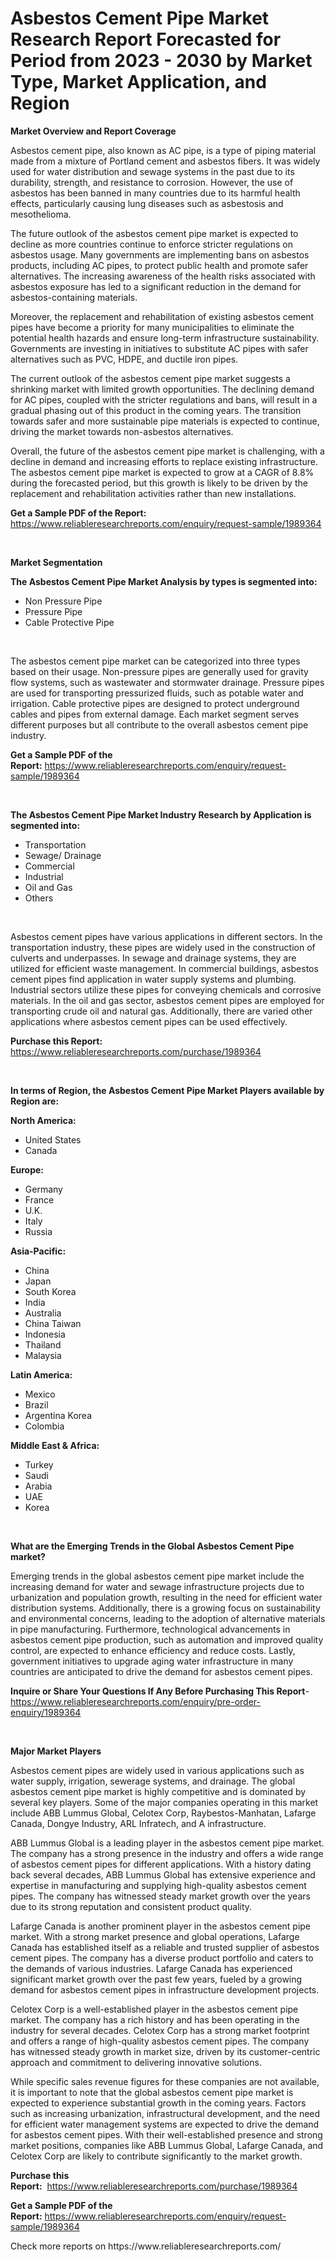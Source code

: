 <p><h1>Asbestos Cement Pipe Market Research Report Forecasted for Period from 2023 -  2030 by Market Type, Market Application, and Region</h1></p><p><strong>Market Overview and Report Coverage</strong></p>
<p><p>Asbestos cement pipe, also known as AC pipe, is a type of piping material made from a mixture of Portland cement and asbestos fibers. It was widely used for water distribution and sewage systems in the past due to its durability, strength, and resistance to corrosion. However, the use of asbestos has been banned in many countries due to its harmful health effects, particularly causing lung diseases such as asbestosis and mesothelioma.</p><p>The future outlook of the asbestos cement pipe market is expected to decline as more countries continue to enforce stricter regulations on asbestos usage. Many governments are implementing bans on asbestos products, including AC pipes, to protect public health and promote safer alternatives. The increasing awareness of the health risks associated with asbestos exposure has led to a significant reduction in the demand for asbestos-containing materials.</p><p>Moreover, the replacement and rehabilitation of existing asbestos cement pipes have become a priority for many municipalities to eliminate the potential health hazards and ensure long-term infrastructure sustainability. Governments are investing in initiatives to substitute AC pipes with safer alternatives such as PVC, HDPE, and ductile iron pipes.</p><p>The current outlook of the asbestos cement pipe market suggests a shrinking market with limited growth opportunities. The declining demand for AC pipes, coupled with the stricter regulations and bans, will result in a gradual phasing out of this product in the coming years. The transition towards safer and more sustainable pipe materials is expected to continue, driving the market towards non-asbestos alternatives.</p><p>Overall, the future of the asbestos cement pipe market is challenging, with a decline in demand and increasing efforts to replace existing infrastructure. The asbestos cement pipe market is expected to grow at a CAGR of 8.8% during the forecasted period, but this growth is likely to be driven by the replacement and rehabilitation activities rather than new installations.</p></p>
<p><strong>Get a Sample PDF of the Report:</strong> <a href="https://www.reliableresearchreports.com/enquiry/request-sample/1989364">https://www.reliableresearchreports.com/enquiry/request-sample/1989364</a></p>
<p>&nbsp;</p>
<p><strong>Market Segmentation</strong></p>
<p><strong>The Asbestos Cement Pipe Market Analysis by types is segmented into:</strong></p>
<p><ul><li>Non Pressure Pipe</li><li>Pressure Pipe</li><li>Cable Protective Pipe</li></ul></p>
<p>&nbsp;</p>
<p><p>The asbestos cement pipe market can be categorized into three types based on their usage. Non-pressure pipes are generally used for gravity flow systems, such as wastewater and stormwater drainage. Pressure pipes are used for transporting pressurized fluids, such as potable water and irrigation. Cable protective pipes are designed to protect underground cables and pipes from external damage. Each market segment serves different purposes but all contribute to the overall asbestos cement pipe industry.</p></p>
<p><strong>Get a Sample PDF of the Report:</strong>&nbsp;<a href="https://www.reliableresearchreports.com/enquiry/request-sample/1989364">https://www.reliableresearchreports.com/enquiry/request-sample/1989364</a></p>
<p>&nbsp;</p>
<p><strong>The Asbestos Cement Pipe Market Industry Research by Application is segmented into:</strong></p>
<p><ul><li>Transportation</li><li>Sewage/ Drainage</li><li>Commercial</li><li>Industrial</li><li>Oil and Gas</li><li>Others</li></ul></p>
<p>&nbsp;</p>
<p><p>Asbestos cement pipes have various applications in different sectors. In the transportation industry, these pipes are widely used in the construction of culverts and underpasses. In sewage and drainage systems, they are utilized for efficient waste management. In commercial buildings, asbestos cement pipes find application in water supply systems and plumbing. Industrial sectors utilize these pipes for conveying chemicals and corrosive materials. In the oil and gas sector, asbestos cement pipes are employed for transporting crude oil and natural gas. Additionally, there are varied other applications where asbestos cement pipes can be used effectively.</p></p>
<p><strong>Purchase this Report:</strong>&nbsp; <a href="https://www.reliableresearchreports.com/purchase/1989364">https://www.reliableresearchreports.com/purchase/1989364</a></p>
<p>&nbsp;</p>
<p><strong>In terms of Region, the Asbestos Cement Pipe Market Players available by Region are:</strong></p>
<p>
    <p> <strong> North America: </strong>
        <ul>
            <li>United States</li>
            <li>Canada</li>
        </ul>
        </p> 
    <p> <strong> Europe: </strong>
        <ul>
            <li>Germany</li>
            <li>France</li>
            <li>U.K.</li>
            <li>Italy</li>
            <li>Russia</li>
        </ul>
        </p> 
    <p> <strong> Asia-Pacific: </strong>
        <ul>
            <li>China</li>
            <li>Japan</li>
            <li>South Korea</li>
            <li>India</li>
            <li>Australia</li>
            <li>China Taiwan</li>
            <li>Indonesia</li>
            <li>Thailand</li>
            <li>Malaysia</li>
        </ul>
        </p> 
    <p> <strong> Latin America: </strong>
        <ul>
            <li>Mexico</li>
            <li>Brazil</li>
            <li>Argentina Korea</li>
            <li>Colombia</li>
        </ul>
        </p> 
    <p> <strong> Middle East & Africa: </strong>
        <ul>
            <li>Turkey</li>
            <li>Saudi</li>
            <li>Arabia</li>
            <li>UAE</li>
            <li>Korea</li>
        </ul>
    </p>
    </p>
<p>&nbsp;</p>
<p><strong>What are the Emerging Trends in the Global Asbestos Cement Pipe market?</strong></p>
<p><p>Emerging trends in the global asbestos cement pipe market include the increasing demand for water and sewage infrastructure projects due to urbanization and population growth, resulting in the need for efficient water distribution systems. Additionally, there is a growing focus on sustainability and environmental concerns, leading to the adoption of alternative materials in pipe manufacturing. Furthermore, technological advancements in asbestos cement pipe production, such as automation and improved quality control, are expected to enhance efficiency and reduce costs. Lastly, government initiatives to upgrade aging water infrastructure in many countries are anticipated to drive the demand for asbestos cement pipes.</p></p>
<p><strong>Inquire or Share Your Questions If Any Before Purchasing This Report</strong>- <a href="https://www.reliableresearchreports.com/enquiry/pre-order-enquiry/1989364">https://www.reliableresearchreports.com/enquiry/pre-order-enquiry/1989364</a></p>
<p>&nbsp;</p>
<p><strong>Major Market Players</strong></p>
<p><p>Asbestos cement pipes are widely used in various applications such as water supply, irrigation, sewerage systems, and drainage. The global asbestos cement pipe market is highly competitive and is dominated by several key players. Some of the major companies operating in this market include ABB Lummus Global, Celotex Corp, Raybestos-Manhatan, Lafarge Canada, Dongye Industry, ARL Infratech, and A infrastructure.</p><p>ABB Lummus Global is a leading player in the asbestos cement pipe market. The company has a strong presence in the industry and offers a wide range of asbestos cement pipes for different applications. With a history dating back several decades, ABB Lummus Global has extensive experience and expertise in manufacturing and supplying high-quality asbestos cement pipes. The company has witnessed steady market growth over the years due to its strong reputation and consistent product quality.</p><p>Lafarge Canada is another prominent player in the asbestos cement pipe market. With a strong market presence and global operations, Lafarge Canada has established itself as a reliable and trusted supplier of asbestos cement pipes. The company has a diverse product portfolio and caters to the demands of various industries. Lafarge Canada has experienced significant market growth over the past few years, fueled by a growing demand for asbestos cement pipes in infrastructure development projects.</p><p>Celotex Corp is a well-established player in the asbestos cement pipe market. The company has a rich history and has been operating in the industry for several decades. Celotex Corp has a strong market footprint and offers a range of high-quality asbestos cement pipes. The company has witnessed steady growth in market size, driven by its customer-centric approach and commitment to delivering innovative solutions.</p><p>While specific sales revenue figures for these companies are not available, it is important to note that the global asbestos cement pipe market is expected to experience substantial growth in the coming years. Factors such as increasing urbanization, infrastructural development, and the need for efficient water management systems are expected to drive the demand for asbestos cement pipes. With their well-established presence and strong market positions, companies like ABB Lummus Global, Lafarge Canada, and Celotex Corp are likely to contribute significantly to the market growth.</p></p>
<p><strong>Purchase this Report:</strong>&nbsp;&nbsp;<a href="https://www.reliableresearchreports.com/purchase/1989364">https://www.reliableresearchreports.com/purchase/1989364</a></p>
<p></p>
<p><strong>Get a Sample PDF of the Report:</strong>&nbsp;<a href="https://www.reliableresearchreports.com/enquiry/request-sample/1989364">https://www.reliableresearchreports.com/enquiry/request-sample/1989364</a></p>
<p>Check more reports on https://www.reliableresearchreports.com/</p>
